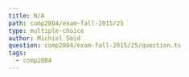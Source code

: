 ```yaml
---
title: N/A
path: comp2804/exam-fall-2015/25
type: multiple-choice
author: Michiel Smid
question: comp2804/exam-fall-2015/25/question.ts
tags:
  - comp2804
---
```

